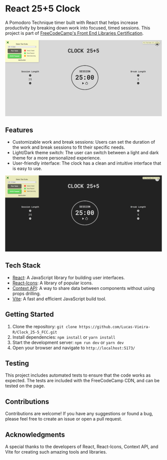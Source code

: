 # React 25+5 Clock

A Pomodoro Technique timer built with React that helps increase productivity by breaking down work into focused, timed sessions. This project is part of [FreeCodeCamp's Front End Libraries Certification](https://www.freecodecamp.org/learn/front-end-libraries/front-end-libraries-projects/).


![ligth-mode](img/light-clock.png)

## Features
- Customizable work and break sessions: Users can set the duration of the work and break sessions to fit their specific needs.
- Light/Dark theme switch: The user can switch between a light and dark theme for a more personalized experience.
- User-friendly interface: The clock has a clean and intuitive interface that is easy to use.


![dark-mode](img/dark-clock.png)

## Tech Stack
- [React](https://reactjs.org/): A JavaScript library for building user interfaces.
- [React-Icons](https://react-icons.github.io/react-icons/): A library of popular icons.
- [Context API](https://reactjs.org/docs/context.html): A way to share data between components without using props drilling.
- [Vite](https://vitejs.dev): A fast and efficient JavaScript build tool.

## Getting Started
1. Clone the repository: `git clone https://github.com/Lucas-Vieira-R/Clock_25-5_FCC.git`
2. Install dependencies: `npm install` or `yarn install`
3. Start the development server: `npm run dev` or `yarn dev`
4. Open your browser and navigate to `http://localhost:5173/`

## Testing
This project includes automated tests to ensure that the code works as expected. The tests are included with the FreeCodeCamp CDN, and can be tested on the page.


## Contributions
Contributions are welcome! If you have any suggestions or found a bug, please feel free to create an issue or open a pull request.

## Acknowledgments
A special thanks to the developers of React, React-Icons, Context API, and Vite for creating such amazing tools and libraries.
